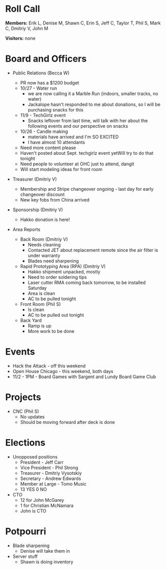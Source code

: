 Roll Call
=========
**Members:** Erik L, Denise M, Shawn C, Erin S, Jeff C, Taylor T, Phil S, Mark C, Dmitriy V, John M

**Visitors:** none

Board and Officers
==================
- Public Relations (Becca W)
  - PR now has a $1200 budget
  - 10/27 - Water run
    - we are now calling it a Marble Run (indoors, smaller tracks, no water)
    - Jackalope hasn't responded to me about donations, so I will be purchasing snacks for this
  - 11/9 - TechGirlz event
    - Snacks leftover from last time, will talk with her about the following events and our perspective on snacks
  - 10/26 - Candle making
    - materials have arrived and I'm SO EXCITED
    - I have almost 10 attendants
  - Need more content please
  - Haven't posted about Sept. techgirlz event yetWill try to do that tonight
  - Need people to volunteer at OHC just to attend, dangit
  - Will start modeling ideas for front room
  
- Treasurer (Dmitriy V)
  - Membership and Stripe changeover ongoing - last day for early changeover discount
  - New key fobs from China arrived

- Sponsorship (Dmitriy V)
  - Hakko donation is here!
  
- Area Reports
  - Back Room (Dmitriy V)
    - Needs cleaning
    - Contacted JET about replacement remote since the air filter is under warranty
    - Blades need sharpening
  - Rapid Prototyping Area (RPA) (Dmitriy V)
    - Hakko shipment unpacked, mostly
    - Need to order soldering tips
    - Laser cutter RMA coming back tomorrow, to be installed Saturday
    - Area is clean
    - AC to be pulled tonight
  - Front Room (Phil S)
    - Is clean
    - AC to be pulled out tonight
  - Back Yard
    - Ramp is up
    - More work to be done
    
Events
======
- Hack the Attack - off this weekend
- Open House Chicago - this weekend, both days
- 11/2 - 1PM - Board Games with Sargent and Lundy Board Game Club

Projects
========
- CNC (Phil S)
  - No updates
  - Should be moving forward after deck is done
  
Elections
=======
- Unopposed positions
  - President - Jeff Carr
  - Vice President - Phil Strong
  - Treasurer - Dmitriy Vysotskiy
  - Secretary - Andrew Edwards
  - Member at Large - Tomo Music
  - 13 YES 0 NO
- CTO
  - 12 for John McGarey
  - 1 for Christian McNamara
  - John is CTO
  
Potpourri
=========
- Blade sharpening
  - Denise will take them in
- Server stuff
  - Shawn is doing inventory
